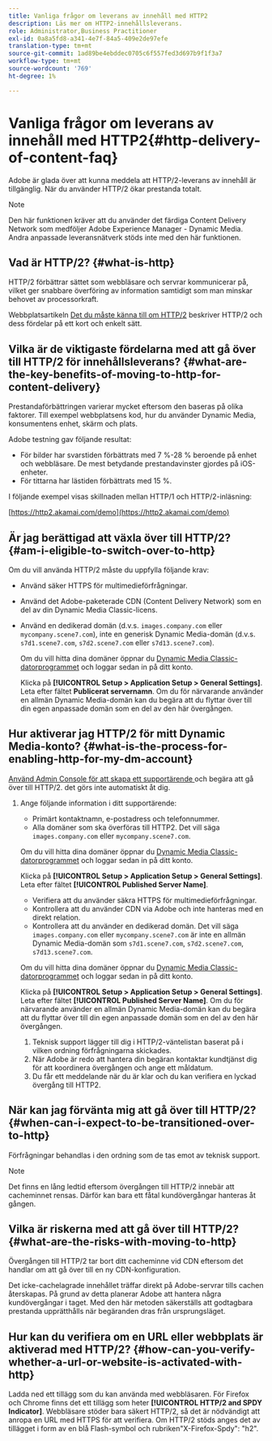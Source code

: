 ```yaml
---
title: Vanliga frågor om leverans av innehåll med HTTP2
description: Läs mer om HTTP2-innehållsleverans.
role: Administrator,Business Practitioner
exl-id: 0a8a5fd8-a341-4e7f-84a5-409e2de97efe
translation-type: tm+mt
source-git-commit: 1ad89be4ebddec0705c6f557fed3d697b9f1f3a7
workflow-type: tm+mt
source-wordcount: '769'
ht-degree: 1%

---
```


# Vanliga frågor om leverans av innehåll med HTTP2{#http-delivery-of-content-faq}

Adobe är glada över att kunna meddela att HTTP/2-leverans av innehåll är tillgänglig. När du använder HTTP/2 ökar prestanda totalt.

>[!NOTE]
>
>Den här funktionen kräver att du använder det färdiga Content Delivery Network som medföljer Adobe Experience Manager - Dynamic Media. Andra anpassade leveransnätverk stöds inte med den här funktionen.

## Vad är HTTP/2? {#what-is-http}

HTTP/2 förbättrar sättet som webbläsare och servrar kommunicerar på, vilket ger snabbare överföring av information samtidigt som man minskar behovet av processorkraft.

Webbplatsartikeln [Det du måste känna till om HTTP/2](https://www.engadget.com/2015-02-24-what-you-need-to-know-about-http-2.html) beskriver HTTP/2 och dess fördelar på ett kort och enkelt sätt.

## Vilka är de viktigaste fördelarna med att gå över till HTTP/2 för innehållsleverans? {#what-are-the-key-benefits-of-moving-to-http-for-content-delivery}

Prestandaförbättringen varierar mycket eftersom den baseras på olika faktorer. Till exempel webbplatsens kod, hur du använder Dynamic Media, konsumentens enhet, skärm och plats.

Adobe testning gav följande resultat:

* För bilder har svarstiden förbättrats med 7 %-28 % beroende på enhet och webbläsare. De mest betydande prestandavinster gjordes på iOS-enheter.
* För tittarna har lästiden förbättrats med 15 %.

I följande exempel visas skillnaden mellan HTTP/1 och HTTP/2-inläsning:

[https://http2.akamai.com/demo](https://http2.akamai.com/demo)

## Är jag berättigad att växla över till HTTP/2? {#am-i-eligible-to-switch-over-to-http}

Om du vill använda HTTP/2 måste du uppfylla följande krav:

* Använd säker HTTPS för multimedieförfrågningar.
* Använd det Adobe-paketerade CDN (Content Delivery Network) som en del av din Dynamic Media Classic-licens.
* Använd en dedikerad domän (d.v.s. `images.company.com` eller `mycompany.scene7.com`), inte en generisk Dynamic Media-domän (d.v.s. `s7d1.scene7.com`, `s7d2.scene7.com` eller `s7d13.scene7.com`).

   Om du vill hitta dina domäner öppnar du [Dynamic Media Classic-datorprogrammet](https://experienceleague.adobe.com/docs/dynamic-media-classic/using/getting-started/signing-out.html#getting-started) och loggar sedan in på ditt konto.

   Klicka på **[!UICONTROL Setup > Application Setup > General Settings]**. Leta efter fältet **Publicerat servernamn**. Om du för närvarande använder en allmän Dynamic Media-domän kan du begära att du flyttar över till din egen anpassade domän som en del av den här övergången.

## Hur aktiverar jag HTTP/2 för mitt Dynamic Media-konto? {#what-is-the-process-for-enabling-http-for-my-dm-account}

[Använd Admin Console för att skapa ett supportärende ](https://helpx.adobe.com/enterprise/admin-guide.html/enterprise/using/support-for-experience-cloud.ug.html) och begära att gå över till HTTP/2. det görs inte automatiskt åt dig.

1. Ange följande information i ditt supportärende:

   * Primärt kontaktnamn, e-postadress och telefonnummer.
   * Alla domäner som ska överföras till HTTP2. Det vill säga `images.company.com` eller `mycompany.scene7.com`.

   Om du vill hitta dina domäner öppnar du [Dynamic Media Classic-datorprogrammet](https://experienceleague.adobe.com/docs/dynamic-media-classic/using/getting-started/signing-out.html#getting-started) och loggar sedan in på ditt konto.

   Klicka på **[!UICONTROL Setup > Application Setup > General Settings]**. Leta efter fältet **[!UICONTROL Published Server Name]**.

   * Verifiera att du använder säkra HTTPS för multimedieförfrågningar.
   * Kontrollera att du använder CDN via Adobe och inte hanteras med en direkt relation.
   * Kontrollera att du använder en dedikerad domän. Det vill säga `images.company.com` eller `mycompany.scene7.com` är inte en allmän Dynamic Media-domän som `s7d1.scene7.com`, `s7d2.scene7.com`, `s7d13.scene7.com`.

   Om du vill hitta dina domäner öppnar du [Dynamic Media Classic-datorprogrammet](https://experienceleague.adobe.com/docs/dynamic-media-classic/using/getting-started/signing-out.html#getting-started) och loggar sedan in på ditt konto.

   Klicka på **[!UICONTROL Setup > Application Setup > General Settings]**. Leta efter fältet **[!UICONTROL Published Server Name]**. Om du för närvarande använder en allmän Dynamic Media-domän kan du begära att du flyttar över till din egen anpassade domän som en del av den här övergången.

   1. Teknisk support lägger till dig i HTTP/2-väntelistan baserat på i vilken ordning förfrågningarna skickades.
   1. När Adobe är redo att hantera din begäran kontaktar kundtjänst dig för att koordinera övergången och ange ett måldatum.
   1. Du får ett meddelande när du är klar och du kan verifiera en lyckad övergång till HTTP2.



## När kan jag förvänta mig att gå över till HTTP/2? {#when-can-i-expect-to-be-transitioned-over-to-http}

Förfrågningar behandlas i den ordning som de tas emot av teknisk support.

>[!NOTE]
>
>Det finns en lång ledtid eftersom övergången till HTTP/2 innebär att cacheminnet rensas. Därför kan bara ett fåtal kundövergångar hanteras åt gången.

## Vilka är riskerna med att gå över till HTTP/2? {#what-are-the-risks-with-moving-to-http}

Övergången till HTTP/2 tar bort ditt cacheminne vid CDN eftersom det handlar om att gå över till en ny CDN-konfiguration.

Det icke-cachelagrade innehållet träffar direkt på Adobe-servrar tills cachen återskapas. På grund av detta planerar Adobe att hantera några kundövergångar i taget. Med den här metoden säkerställs att godtagbara prestanda upprätthålls när begäranden dras från ursprungsläget.

## Hur kan du verifiera om en URL eller webbplats är aktiverad med HTTP/2? {#how-can-you-verify-whether-a-url-or-website-is-activated-with-http}

Ladda ned ett tillägg som du kan använda med webbläsaren. För Firefox och Chrome finns det ett tillägg som heter **[!UICONTROL HTTP/2 and SPDY Indicator]**. Webbläsare stöder bara säkert HTTP/2, så det är nödvändigt att anropa en URL med HTTPS för att verifiera. Om HTTP/2 stöds anges det av tillägget i form av en blå Flash-symbol och rubriken&quot;X-Firefox-Spdy&quot;: &quot;h2&quot;.
